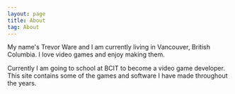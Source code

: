 ```yaml
---
layout: page
title: About
tag: About
---
```


My name's Trevor Ware and I am currently living in Vancouver, British Columbia. I love video games and enjoy making them.

Currently I am going to school at BCIT to become a video game developer. This site contains some of the games and software I have made throughout the years.
<br>
<br>